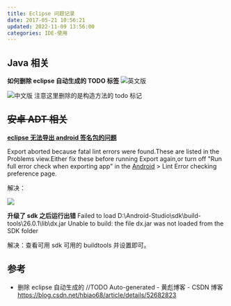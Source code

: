 ```yaml
---
title: Eclipse 问题记录
date: 2017-05-21 10:56:21
updated: 2022-11-09 13:56:00
categories: IDE-使用
---
```


## Java 相关

**如何删除 eclipse 自动生成的 TODO 标签** ![英文版](https://upload-images.jianshu.io/upload_images/1662509-cb293aab1b48af67.png?imageMogr2/auto-orient/strip%7CimageView2/2/w/1240)

![中文版](https://upload-images.jianshu.io/upload_images/1662509-af2daba4c6dcbb49.png?imageMogr2/auto-orient/strip%7CimageView2/2/w/1240) 注意这里删除的是构造方法的 todo 标记

## ~~安卓 ADT 相关~~

[**eclipse 无法导出 android 签名包的问题**](http://blog.csdn.net/wojuedezhehenmafanya/article/details/8115066)

Export aborted because fatal lint errors were found.These are listed in the Problems view.Either fix these before running Export again,or turn off "Run full error check when exporting app" in the [Android](http://lib.csdn.net/base/android) > Lint Error checking preference page.

解决：

![](http://upload-images.jianshu.io/upload_images/1662509-a2bf64399ff544a0.png?imageMogr2/auto-orient/strip%7CimageView2/2/w/1240)

**升级了 sdk 之后运行出错** Failed to load D:\Android-Studio\sdk\build-tools\26.0.1\lib\dx.jar Unable to build: the file dx.jar was not loaded from the SDK folder

解决：查看可用 sdk 可用的 buildtools 并设置即可。

## 参考

- 删除 eclipse 自动生成的 //TODO Auto-generated - 黄彪博客 - CSDN 博客 <https://blog.csdn.net/hbiao68/article/details/52682823>
